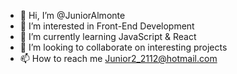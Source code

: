 - 👋 Hi, I’m @JuniorAlmonte
- 👀 I’m interested in Front-End Development
- 🌱 I’m currently learning JavaScript & React
- 💞️ I’m looking to collaborate on interesting projects
- 📫 How to reach me Junior2_2112@hotmail.com

<!---
JuniorAlmonte/JuniorAlmonte is a ✨ special ✨ repository because its `README.md` (this file) appears on your GitHub profile.
You can click the Preview link to take a look at your changes.
--->
